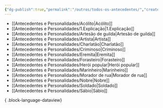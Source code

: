 ```yaml
---
{"dg-publish":true,"permalink":"/outros/todos-os-antecedentes/","created":"2024-08-17T10:43:38.264-03:00","updated":"2024-07-28T22:23:02.082-03:00"}
---
```



- [[Antecedentes e Personalidades/Acólito\|Acólito]]
- [[Antecedentes e Personalidades/1.Explicação\|1.Explicação]]
- [[Antecedentes e Personalidades/Artesão de guilda\|Artesão de guilda]]
- [[Antecedentes e Personalidades/Artista\|Artista]]
- [[Antecedentes e Personalidades/Charlatão\|Charlatão]]
- [[Antecedentes e Personalidades/Criminoso\|Criminoso]]
- [[Antecedentes e Personalidades/Eremita\|Eremita]]
- [[Antecedentes e Personalidades/Forasteiro\|Forasteiro]]
- [[Antecedentes e Personalidades/Herói popular\|Herói popular]]
- [[Antecedentes e Personalidades/Marinheiro\|Marinheiro]]
- [[Antecedentes e Personalidades/Morador de rua\|Morador de rua]]
- [[Antecedentes e Personalidades/Nobre\|Nobre]]
- [[Antecedentes e Personalidades/Soldado\|Soldado]]
- [[Antecedentes e Personalidades/Sábio\|Sábio]]

{ .block-language-dataview}
